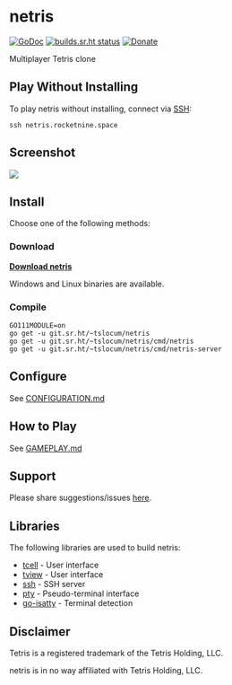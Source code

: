 # netris
[![GoDoc](https://godoc.org/git.sr.ht/~tslocum/netris?status.svg)](https://godoc.org/git.sr.ht/~tslocum/netris)
[![builds.sr.ht status](https://builds.sr.ht/~tslocum/netris.svg)](https://builds.sr.ht/~tslocum/netris)
[![Donate](https://img.shields.io/liberapay/receives/rocketnine.space.svg?logo=liberapay)](https://liberapay.com/rocketnine.space)

Multiplayer Tetris clone

## Play Without Installing

To play netris without installing, connect via [SSH](https://en.wikipedia.org/wiki/Secure_Shell):

```ssh netris.rocketnine.space```

## Screenshot

[![](https://netris.rocketnine.space/static/screenshot5.png)](https://netris.rocketnine.space/static/screenshot5.png)

## Install

Choose one of the following methods:

### Download

[**Download netris**](https://netris.rocketnine.space/download/?sort=name&order=desc)

Windows and Linux binaries are available.

### Compile

```
GO111MODULE=on
go get -u git.sr.ht/~tslocum/netris
go get -u git.sr.ht/~tslocum/netris/cmd/netris
go get -u git.sr.ht/~tslocum/netris/cmd/netris-server
```

## Configure

See [CONFIGURATION.md](https://man.sr.ht/~tslocum/netris/CONFIGURATION.md)

## How to Play

See [GAMEPLAY.md](https://man.sr.ht/~tslocum/netris/GAMEPLAY.md)

## Support

Please share suggestions/issues [here](https://todo.sr.ht/~tslocum/netris).

## Libraries

The following libraries are used to build netris:

* [tcell](https://github.com/gdamore/tcell) - User interface
* [tview](https://github.com/rivo/tview) - User interface
* [ssh](https://github.com/gliderlabs/ssh) - SSH server
* [pty](https://github.com/creack/pty) - Pseudo-terminal interface
* [go-isatty](https://github.com/mattn/go-isatty) - Terminal detection

## Disclaimer

Tetris is a registered trademark of the Tetris Holding, LLC.

netris is in no way affiliated with Tetris Holding, LLC.
